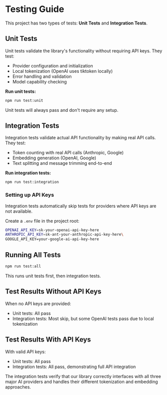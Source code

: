 # Testing Guide

This project has two types of tests: **Unit Tests** and **Integration Tests**.

## Unit Tests

Unit tests validate the library's functionality without requiring API keys. They test:
- Provider configuration and initialization
- Local tokenization (OpenAI uses tiktoken locally)
- Error handling and validation
- Model capability checking

**Run unit tests:**
```bash
npm run test:unit
```

Unit tests will always pass and don't require any setup.

## Integration Tests

Integration tests validate actual API functionality by making real API calls. They test:
- Token counting with real API calls (Anthropic, Google)
- Embedding generation (OpenAI, Google)
- Text splitting and message trimming end-to-end

**Run integration tests:**
```bash
npm run test:integration
```

### Setting up API Keys

Integration tests automatically skip tests for providers where API keys are not available.

Create a `.env` file in the project root:
```bash
OPENAI_API_KEY=sk-your-openai-api-key-here
ANTHROPIC_API_KEY=sk-ant-your-anthropic-api-key-here\
GOOGLE_API_KEY=your-google-ai-api-key-here
```

## Running All Tests

```bash
npm run test:all
```

This runs unit tests first, then integration tests.

## Test Results Without API Keys

When no API keys are provided:
- Unit tests: All pass
- Integration tests: Most skip, but some OpenAI tests pass due to local tokenization

## Test Results With API Keys

With valid API keys:
- Unit tests: All pass
- Integration tests: All pass, demonstrating full API integration

The integration tests verify that our library correctly interfaces with all three major AI providers and handles their different tokenization and embedding approaches. 